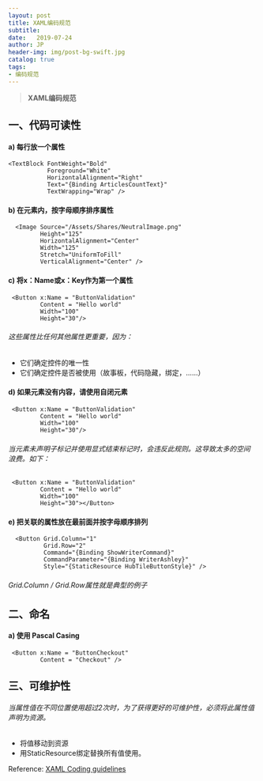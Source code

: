 ```yaml
---
layout: post
title: XAML编码规范
subtitle:   
date:   2019-07-24
author: JP
header-img: img/post-bg-swift.jpg
catalog: true
tags:
- 编码规范
---
```


>  **XAML编码规范**

## 一、代码可读性

#### a) 每行放一个属性

```
<TextBlock FontWeight="Bold"
           Foreground="White" 
           HorizontalAlignment="Right" 
           Text="{Binding ArticlesCountText}"
           TextWrapping="Wrap" />
```

#### b) 在元素内，按字母顺序排序属性


```
  <Image Source="/Assets/Shares/NeutralImage.png"
         Height="125"
         HorizontalAlignment="Center"
     	 Width="125"
         Stretch="UniformToFill"      		      
         VerticalAlignment="Center" />
```


#### c)	将x：Name或x：Key作为第一个属性


```
 <Button x:Name = "ButtonValidation"
         Content = "Hello world"
         Width="100"
         Height="30"/>
```

###### 这些属性比任何其他属性更重要，因为：
- 它们确定控件的唯一性
- 它们确定控件是否被使用（故事板，代码隐藏，绑定，......）

#### d)	如果元素没有内容，请使用自闭元素


```
 <Button x:Name = "ButtonValidation"
         Content = "Hello world"
         Width="100"
         Height="30"/>
```

###### 当元素未声明子标记并使用显式结束标记时，会违反此规则。这导致太多的空间 浪费。如下：


```
 <Button x:Name = "ButtonValidation"
         Content = "Hello world"
         Width="100"
         Height="30"></Button>
```

#### e)	把关联的属性放在最前面并按字母顺序排列


```
  <Button Grid.Column="1" 
          Grid.Row="2" 
          Command="{Binding ShowWriterCommand}" 
          CommandParameter="{Binding WriterAshley}"
          Style="{StaticResource HubTileButtonStyle}" />
```

###### Grid.Column / Grid.Row属性就是典型的例子

## 二、命名

#### a)	使用 Pascal Casing

```
 <Button x:Name = "ButtonCheckout" 
         Content = "Checkout" />
```

## 三、可维护性

###### 当属性值在不同位置使用超过2次时，为了获得更好的可维护性，必须将此属性值声明为资源。
- 将值移动到资源
- 用StaticResource绑定替换所有值使用。 


Reference: [XAML Coding guidelines](https://github.com/cmaneu/xaml-coding-guidelines)<br>

